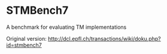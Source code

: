 # STMBench7
A benchmark for evaluating TM implementations

Original version: http://dcl.epfl.ch/transactions/wiki/doku.php?id=stmbench7
